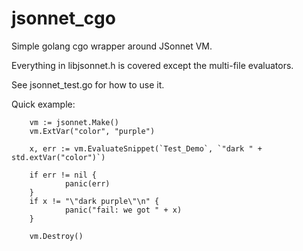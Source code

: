 jsonnet_cgo
===========

Simple golang cgo wrapper around JSonnet VM.

Everything in libjsonnet.h is covered except the multi-file evaluators.

See jsonnet_test.go for how to use it.

Quick example:

        vm := jsonnet.Make()
        vm.ExtVar("color", "purple")

        x, err := vm.EvaluateSnippet(`Test_Demo`, `"dark " + std.extVar("color")`)

        if err != nil {
                panic(err)
        }
        if x != "\"dark purple\"\n" {
                panic("fail: we got " + x)
        }

        vm.Destroy()

